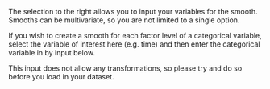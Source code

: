 The selection to the right allows you to input your variables for the smooth. Smooths can be multivariate, so you are not limited to a single option.

If you wish to create a smooth for each factor level of a categorical variable, select the variable of interest here (e.g. time) and then enter the categorical variable in by input below.

This input does not allow any transformations, so please try and do so before you load in your dataset.
